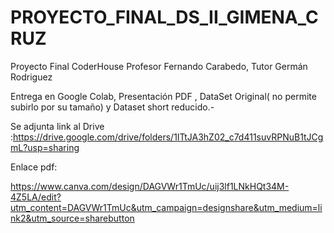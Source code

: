 # PROYECTO_FINAL_DS_II_GIMENA_CRUZ

Proyecto Final CoderHouse Profesor Fernando Carabedo, Tutor Germán Rodriguez

Entrega en Google Colab, Presentación PDF , DataSet Original( no permite subirlo por su tamaño) y Dataset short reducido.-

Se adjunta link al Drive :https://drive.google.com/drive/folders/1ITtJA3hZ02_c7d411suvRPNuB1tJCgmL?usp=sharing

Enlace pdf: 

https://www.canva.com/design/DAGVWr1TmUc/uij3lf1LNkHQt34M-4Z5LA/edit?utm_content=DAGVWr1TmUc&utm_campaign=designshare&utm_medium=link2&utm_source=sharebutton

